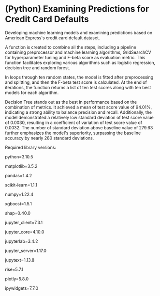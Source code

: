# (Python) Examining Predictions for Credit Card Defaults
Developing machine learning models and examining predictions based on American Express's credit card default dataset.

A function is created to combine all the steps, including a pipeline containing preprocessor and machine learning algorithms, GridSearchCV for hyperparameter tuning and F-beta score as evaluation metric. This function facilitates exploring various algorithms such as logistic regression, decision tree and random forest. 

In loops through ten random states, the model is fitted after preprocessing and splitting, and then the F-beta test score is calculated. At the end of iterations, the function returns a list of ten test scores along with ten best models for each algorithm.

Decision Tree stands out as the best in performance based on the combination of metrics. It achieved a mean of test score value of 94.01%, indicating a strong ability to balance precision and recall. Additionally, the model demonstrated a relatively low standard deviation of test score value of 0.0030, resulting in a coefficient of variation of test score value of 0.0032. The number of standard deviation above baseline value of 279.63 further emphasizes the model's superiority, surpassing the baseline accuracy by nearly 280 standard deviations. 

Required library versions:

python=3.10.5

matplotlib=3.5.2

pandas=1.4.2

scikit-learn=1.1.1

numpy=1.22.4

xgboost=1.5.1

shap=0.40.0

jupyter_client=7.3.1

jupyter_core=4.10.0

jupyterlab=3.4.2

jupyter_server=1.17.0

jupytext=1.13.8

rise=5.7.1

plotly=5.8.0

ipywidgets=7.7.0

